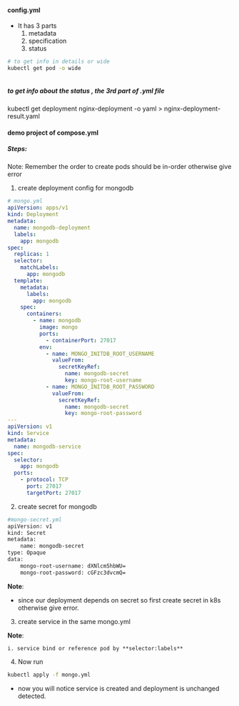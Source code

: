 #### config.yml

- It has 3 parts
  1. metadata
  2. specification
  3. status

```bash
# to get info in details or wide
kubectl get pod -o wide



```

##### to get info about the status , the 3rd part of .yml file

kubectl get deployment nginx-deployment -o yaml > nginx-deployment-result.yaml

#### demo project of compose.yml

##### Steps:

Note: Remember the order to create pods should be in-order otherwise give error

1. create deployment config for mongodb

```yml
# mongo.yml
apiVersion: apps/v1
kind: Deployment
metadata:
  name: mongodb-deployment
  labels:
    app: mongodb
spec:
  replicas: 1
  selector:
    matchLabels:
      app: mongodb
  template:
    metadata:
      labels:
        app: mongodb
    spec:
      containers:
        - name: mongodb
          image: mongo
          ports:
            - containerPort: 27017
          env:
            - name: MONGO_INITDB_ROOT_USERNAME
              valueFrom:
                secretKeyRef:
                  name: mongodb-secret
                  key: mongo-root-username
            - name: MONGO_INITDB_ROOT_PASSWORD
              valueFrom:
                secretKeyRef:
                  name: mongodb-secret
                  key: mongo-root-password
---
apiVersion: v1
kind: Service
metadata:
  name: mongodb-service
spec:
  selector:
    app: mongodb
  ports:
    - protocol: TCP
      port: 27017
      targetPort: 27017
```

2. create secret for mongodb

```bash
#mongo-secret.yml
apiVersion: v1
kind: Secret
metadata:
    name: mongodb-secret
type: Opaque
data:
    mongo-root-username: dXNlcm5hbWU=
    mongo-root-password: cGFzc3dvcmQ=

```

**Note**:

- since our deployment depends on secret so first create secret in k8s otherwise give error.

3. create service in the same mongo.yml

**Note**:

    i. service bind or reference pod by **selector:labels**

4. Now run

```bash
kubectl apply -f mongo.yml
```

- now you will notice service is created and deployment is unchanged detected.
